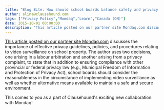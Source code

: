 ```yaml
---
title: "Blog Bite: How should school boards balance safety and privacy in deciding whether to implement video surveillance?"
author: alina@clausehound.com
tags: ["Privacy Policy","Mondaq","Learn","Canada (ON)"]
date: 2015-10-01 00:00:00
description: "This article posted on our partner site Mondaq.com discusses the importance of effective privacy guidelines, policies, and procedures relating to video surveillance on school property. The author use..."
---
```


[This article posted on our partner site Mondaq.com](http://www.mondaq.com/canada/x/431126/Education/Video+Surveillance+In+Schools+Balancing+Safety+And+Privacy) discusses the importance of effective privacy guidelines, policies, and procedures relating to video surveillance on school property. The author uses two decisions, one arising in a labour arbitration and another arising from a privacy complaint, to state that in addition to ensuring compliance with other provincial or federal privacy law (e.g., Municipal Freedom of Information and Protection of Privacy Act), school boards should consider the reasonableness in the circumstance of implementing video surveillance as well as whether alternative means available to maintain a safe and secure environment.

This comes to you as a part of Clausehound's exciting new collaboration with Mondaq!